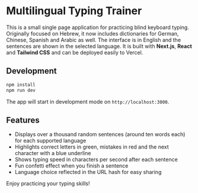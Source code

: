# Multilingual Typing Trainer

This is a small single page application for practicing blind keyboard typing. Originally focused on Hebrew, it now includes dictionaries for German, Chinese, Spanish and Arabic as well. The interface is in English and the sentences are shown in the selected language. It is built with **Next.js**, **React** and **Tailwind CSS** and can be deployed easily to Vercel.

## Development

```bash
npm install
npm run dev
```

The app will start in development mode on `http://localhost:3000`.

## Features

- Displays over a thousand random sentences (around ten words each) for each supported language
- Highlights correct letters in green, mistakes in red and the next character with a blue underline
- Shows typing speed in characters per second after each sentence
- Fun confetti effect when you finish a sentence
- Language choice reflected in the URL hash for easy sharing

Enjoy practicing your typing skills!
